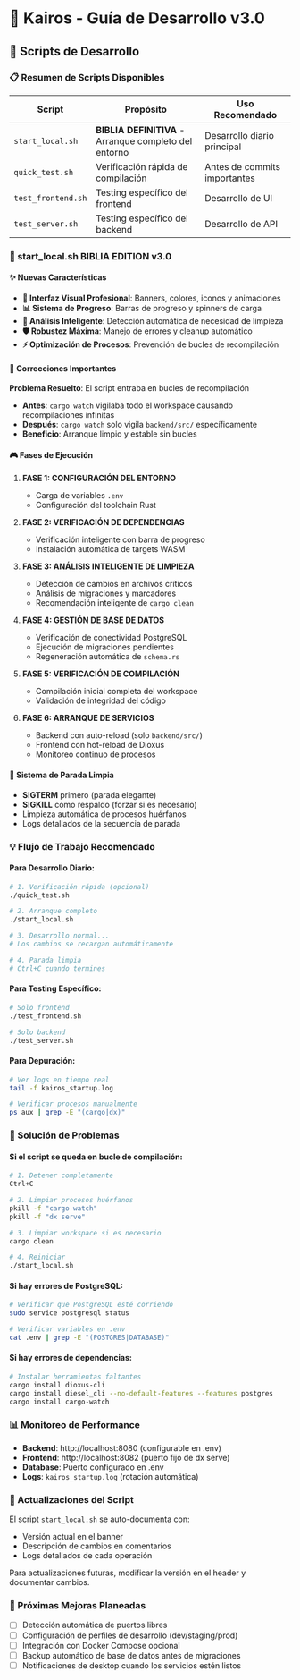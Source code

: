 # 🌾 Kairos - Guía de Desarrollo v3.0

## 🚀 Scripts de Desarrollo

### 📋 Resumen de Scripts Disponibles

| Script | Propósito | Uso Recomendado |
|--------|-----------|-----------------|
| `start_local.sh` | **BIBLIA DEFINITIVA** - Arranque completo del entorno | Desarrollo diario principal |
| `quick_test.sh` | Verificación rápida de compilación | Antes de commits importantes |
| `test_frontend.sh` | Testing específico del frontend | Desarrollo de UI |
| `test_server.sh` | Testing específico del backend | Desarrollo de API |

### 🎯 start_local.sh BIBLIA EDITION v3.0

#### ✨ Nuevas Características

- **🎨 Interfaz Visual Profesional**: Banners, colores, iconos y animaciones
- **📊 Sistema de Progreso**: Barras de progreso y spinners de carga
- **🧠 Análisis Inteligente**: Detección automática de necesidad de limpieza
- **🛡️ Robustez Máxima**: Manejo de errores y cleanup automático
- **⚡ Optimización de Procesos**: Prevención de bucles de recompilación

#### 🔧 Correcciones Importantes

**Problema Resuelto**: El script entraba en bucles de recompilación
- **Antes**: `cargo watch` vigilaba todo el workspace causando recompilaciones infinitas
- **Después**: `cargo watch` solo vigila `backend/src/` específicamente
- **Beneficio**: Arranque limpio y estable sin bucles

#### 🎮 Fases de Ejecución

1. **FASE 1: CONFIGURACIÓN DEL ENTORNO**
   - Carga de variables `.env`
   - Configuración del toolchain Rust

2. **FASE 2: VERIFICACIÓN DE DEPENDENCIAS**
   - Verificación inteligente con barra de progreso
   - Instalación automática de targets WASM

3. **FASE 3: ANÁLISIS INTELIGENTE DE LIMPIEZA**
   - Detección de cambios en archivos críticos
   - Análisis de migraciones y marcadores
   - Recomendación inteligente de `cargo clean`

4. **FASE 4: GESTIÓN DE BASE DE DATOS**
   - Verificación de conectividad PostgreSQL
   - Ejecución de migraciones pendientes
   - Regeneración automática de `schema.rs`

5. **FASE 5: VERIFICACIÓN DE COMPILACIÓN**
   - Compilación inicial completa del workspace
   - Validación de integridad del código

6. **FASE 6: ARRANQUE DE SERVICIOS**
   - Backend con auto-reload (solo `backend/src/`)
   - Frontend con hot-reload de Dioxus
   - Monitoreo continuo de procesos

#### 🛑 Sistema de Parada Limpia

- **SIGTERM** primero (parada elegante)
- **SIGKILL** como respaldo (forzar si es necesario)
- Limpieza automática de procesos huérfanos
- Logs detallados de la secuencia de parada

### 💡 Flujo de Trabajo Recomendado

#### Para Desarrollo Diario:
```bash
# 1. Verificación rápida (opcional)
./quick_test.sh

# 2. Arranque completo
./start_local.sh

# 3. Desarrollo normal...
# Los cambios se recargan automáticamente

# 4. Parada limpia
# Ctrl+C cuando termines
```

#### Para Testing Específico:
```bash
# Solo frontend
./test_frontend.sh

# Solo backend
./test_server.sh
```

#### Para Depuración:
```bash
# Ver logs en tiempo real
tail -f kairos_startup.log

# Verificar procesos manualmente
ps aux | grep -E "(cargo|dx)"
```

### 🚨 Solución de Problemas

#### Si el script se queda en bucle de compilación:
```bash
# 1. Detener completamente
Ctrl+C

# 2. Limpiar procesos huérfanos
pkill -f "cargo watch"
pkill -f "dx serve"

# 3. Limpiar workspace si es necesario
cargo clean

# 4. Reiniciar
./start_local.sh
```

#### Si hay errores de PostgreSQL:
```bash
# Verificar que PostgreSQL esté corriendo
sudo service postgresql status

# Verificar variables en .env
cat .env | grep -E "(POSTGRES|DATABASE)"
```

#### Si hay errores de dependencias:
```bash
# Instalar herramientas faltantes
cargo install dioxus-cli
cargo install diesel_cli --no-default-features --features postgres
cargo install cargo-watch
```

### 📊 Monitoreo de Performance

- **Backend**: http://localhost:8080 (configurable en .env)
- **Frontend**: http://localhost:8082 (puerto fijo de dx serve)
- **Database**: Puerto configurado en .env
- **Logs**: `kairos_startup.log` (rotación automática)

### 🔄 Actualizaciones del Script

El script `start_local.sh` se auto-documenta con:
- Versión actual en el banner
- Descripción de cambios en comentarios
- Logs detallados de cada operación

Para actualizaciones futuras, modificar la versión en el header y documentar cambios.

### 🎯 Próximas Mejoras Planeadas

- [ ] Detección automática de puertos libres
- [ ] Configuración de perfiles de desarrollo (dev/staging/prod)
- [ ] Integración con Docker Compose opcional
- [ ] Backup automático de base de datos antes de migraciones
- [ ] Notificaciones de desktop cuando los servicios estén listos 